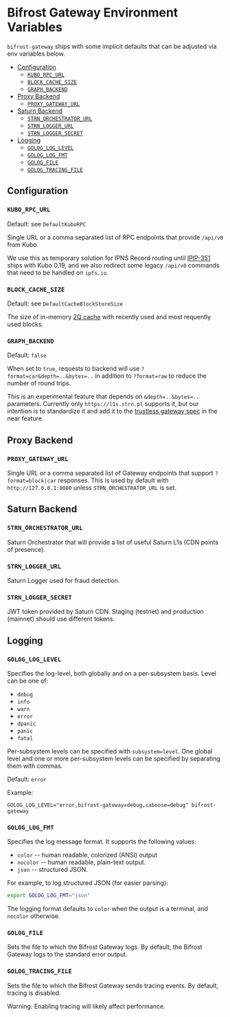 # Bifrost Gateway Environment Variables

`bifrost-gateway` ships with some implicit defaults that can be adjusted via env variables below.

- [Configuration](#configuration)
  - [`KUBO_RPC_URL`](#kubo_rpc_url)
  - [`BLOCK_CACHE_SIZE`](#block_cache_size)
  - [`GRAPH_BACKEND`](#graph_backend)
- [Proxy Backend](#proxy-backend)
  - [`PROXY_GATEWAY_URL`](#proxy_gateway_url)
- [Saturn Backend](#saturn-backend)
  - [`STRN_ORCHESTRATOR_URL`](#strn_orchestrator_url)
  - [`STRN_LOGGER_URL`](#strn_logger_url)
  - [`STRN_LOGGER_SECRET`](#strn_logger_secret)
- [Logging](#logging)
  - [`GOLOG_LOG_LEVEL`](#golog_log_level)
  - [`GOLOG_LOG_FMT`](#golog_log_fmt)
  - [`GOLOG_FILE`](#golog_file)
  - [`GOLOG_TRACING_FILE`](#golog_tracing_file)

## Configuration


### `KUBO_RPC_URL`

Default: see `DefaultKuboRPC`

Single URL or a comma separated list of RPC endpoints that provide `/api/v0` from Kubo.

We use this as temporary solution for IPNS Record routing until [IPIP-351](https://github.com/ipfs/specs/pull/351) ships with Kubo 0.19,
and we also redirect some legacy `/api/v0` commands that need to be handled on `ipfs.io`.

### `BLOCK_CACHE_SIZE`

Default: see `DefaultCacheBlockStoreSize`

The size of in-memory [2Q cache](https://pkg.go.dev/github.com/hashicorp/golang-lru/v2#TwoQueueCache) with recently used and most requently used blocks.

### `GRAPH_BACKEND`

Default: `false`

When set to `true`, requests to backend will use
`?format=car&depth=..&bytes=..` in addition to `?format=raw` to reduce the
number of round trips.

This is an experimental feature that depends on `&depth=..&bytes=..`
parameters.  Currently only `https://l1s.strn.pl` supports it, but our
intention is to standardize it and add it to the
[trustless gateway spec](https://specs.ipfs.tech/http-gateways/trustless-gateway/)
in the near feature.

## Proxy Backend

### `PROXY_GATEWAY_URL`

Single URL or a comma separated list of Gateway endpoints that support `?format=block|car`
responses. This is used by default with `http://127.0.0.1:8080` unless `STRN_ORCHESTRATOR_URL`
is set.

## Saturn Backend

### `STRN_ORCHESTRATOR_URL`

Saturn Orchestrator that will provide a list of  useful Saturn L1s (CDN points of presence).

### `STRN_LOGGER_URL`

Saturn Logger used for fraud detection.

### `STRN_LOGGER_SECRET`

JWT token provided by Saturn CDN. Staging (testnet) and production (mainnet)
should use different tokens.

## Logging

### `GOLOG_LOG_LEVEL`

Specifies the log-level, both globally and on a per-subsystem basis. Level can
be one of:

* `debug`
* `info`
* `warn`
* `error`
* `dpanic`
* `panic`
* `fatal`

Per-subsystem levels can be specified with `subsystem=level`.  One global level
and one or more per-subsystem levels can be specified by separating them with
commas.

Default: `error`

Example:

```console
GOLOG_LOG_LEVEL="error,bifrost-gateway=debug,caboose=debug" bifrost-gateway
```

### `GOLOG_LOG_FMT`

Specifies the log message format.  It supports the following values:

- `color` -- human readable, colorized (ANSI) output
- `nocolor` -- human readable, plain-text output.
- `json` -- structured JSON.

For example, to log structured JSON (for easier parsing):

```bash
export GOLOG_LOG_FMT="json"
```
The logging format defaults to `color` when the output is a terminal, and
`nocolor` otherwise.

### `GOLOG_FILE`

Sets the file to which the Bifrost Gateway logs. By default, the Bifrost Gateway
logs to the standard error output.

### `GOLOG_TRACING_FILE`

Sets the file to which the Bifrost Gateway sends tracing events. By default,
tracing is disabled.

Warning: Enabling tracing will likely affect performance.
